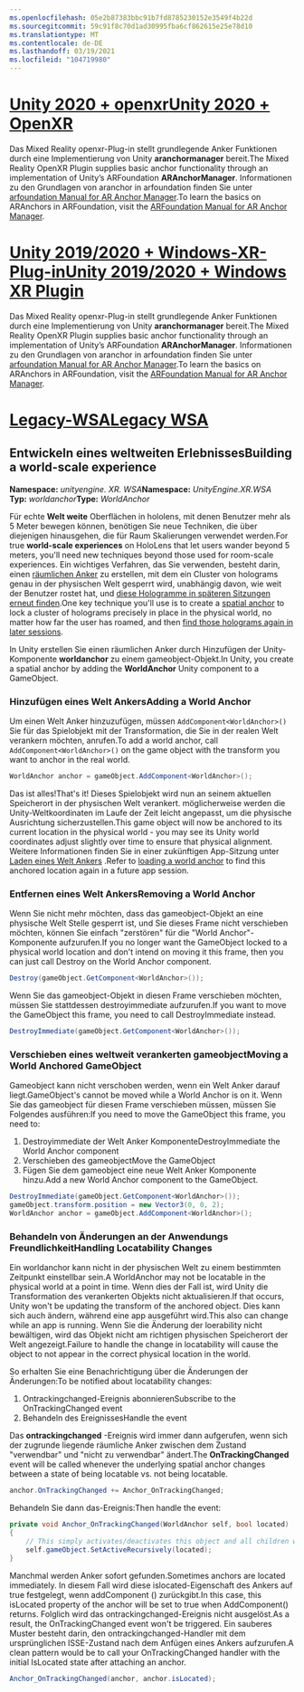 ```yaml
---
ms.openlocfilehash: 05e2b87383bbc91b7fd8785230152e3549f4b22d
ms.sourcegitcommit: 59c91f8c70d1ad30995fba6cf862615e25e78d10
ms.translationtype: MT
ms.contentlocale: de-DE
ms.lasthandoff: 03/19/2021
ms.locfileid: "104719980"
---
```

# <a name="unity-2020--openxr"></a>[<span data-ttu-id="9ecc9-101">Unity 2020 + openxr</span><span class="sxs-lookup"><span data-stu-id="9ecc9-101">Unity 2020 + OpenXR</span></span>](#tab/openxr)

<span data-ttu-id="9ecc9-102">Das Mixed Reality openxr-Plug-in stellt grundlegende Anker Funktionen durch eine Implementierung von Unity **aranchormanager** bereit.</span><span class="sxs-lookup"><span data-stu-id="9ecc9-102">The Mixed Reality OpenXR Plugin supplies basic anchor functionality through an implementation of Unity’s ARFoundation **ARAnchorManager**.</span></span> <span data-ttu-id="9ecc9-103">Informationen zu den Grundlagen von aranchor in arfoundation finden Sie unter [arfoundation Manual for AR Anchor Manager](https://docs.unity3d.com/Packages/com.unity.xr.arfoundation@4.1/manual/anchor-manager.html).</span><span class="sxs-lookup"><span data-stu-id="9ecc9-103">To learn the basics on ARAnchors in ARFoundation, visit the [ARFoundation Manual for AR Anchor Manager](https://docs.unity3d.com/Packages/com.unity.xr.arfoundation@4.1/manual/anchor-manager.html).</span></span> 

# <a name="unity-20192020--windows-xr-plugin"></a>[<span data-ttu-id="9ecc9-104">Unity 2019/2020 + Windows-XR-Plug-in</span><span class="sxs-lookup"><span data-stu-id="9ecc9-104">Unity 2019/2020 + Windows XR Plugin</span></span>](#tab/winxr)

<span data-ttu-id="9ecc9-105">Das Mixed Reality openxr-Plug-in stellt grundlegende Anker Funktionen durch eine Implementierung von Unity **aranchormanager** bereit.</span><span class="sxs-lookup"><span data-stu-id="9ecc9-105">The Mixed Reality OpenXR Plugin supplies basic anchor functionality through an implementation of Unity’s ARFoundation **ARAnchorManager**.</span></span> <span data-ttu-id="9ecc9-106">Informationen zu den Grundlagen von aranchor in arfoundation finden Sie unter [arfoundation Manual for AR Anchor Manager](https://docs.unity3d.com/Packages/com.unity.xr.arfoundation@4.1/manual/anchor-manager.html).</span><span class="sxs-lookup"><span data-stu-id="9ecc9-106">To learn the basics on ARAnchors in ARFoundation, visit the [ARFoundation Manual for AR Anchor Manager](https://docs.unity3d.com/Packages/com.unity.xr.arfoundation@4.1/manual/anchor-manager.html).</span></span>

# <a name="legacy-wsa"></a>[<span data-ttu-id="9ecc9-107">Legacy-WSA</span><span class="sxs-lookup"><span data-stu-id="9ecc9-107">Legacy WSA</span></span>](#tab/wsa)

## <a name="building-a-world-scale-experience"></a><span data-ttu-id="9ecc9-108">Entwickeln eines weltweiten Erlebnisses</span><span class="sxs-lookup"><span data-stu-id="9ecc9-108">Building a world-scale experience</span></span>

<span data-ttu-id="9ecc9-109">**Namespace:** *unityengine. XR. WSA*</span><span class="sxs-lookup"><span data-stu-id="9ecc9-109">**Namespace:** *UnityEngine.XR.WSA*</span></span><br>
<span data-ttu-id="9ecc9-110">**Typ:** *worldanchor*</span><span class="sxs-lookup"><span data-stu-id="9ecc9-110">**Type:** *WorldAnchor*</span></span>

<span data-ttu-id="9ecc9-111">Für echte **Welt weite** Oberflächen in hololens, mit denen Benutzer mehr als 5 Meter bewegen können, benötigen Sie neue Techniken, die über diejenigen hinausgehen, die für Raum Skalierungen verwendet werden.</span><span class="sxs-lookup"><span data-stu-id="9ecc9-111">For true **world-scale experiences** on HoloLens that let users wander beyond 5 meters, you'll need new techniques beyond those used for room-scale experiences.</span></span> <span data-ttu-id="9ecc9-112">Ein wichtiges Verfahren, das Sie verwenden, besteht darin, einen [räumlichen Anker](../../../design/coordinate-systems.md#spatial-anchors) zu erstellen, mit dem ein Cluster von holograms genau in der physischen Welt gesperrt wird, unabhängig davon, wie weit der Benutzer rostet hat, und [diese Hologramme in späteren Sitzungen erneut finden](../../../design/coordinate-systems.md#spatial-anchor-persistence).</span><span class="sxs-lookup"><span data-stu-id="9ecc9-112">One key technique you'll use is to create a [spatial anchor](../../../design/coordinate-systems.md#spatial-anchors) to lock a cluster of holograms precisely in place in the physical world, no matter how far the user has roamed, and then [find those holograms again in later sessions](../../../design/coordinate-systems.md#spatial-anchor-persistence).</span></span>

<span data-ttu-id="9ecc9-113">In Unity erstellen Sie einen räumlichen Anker durch Hinzufügen der Unity-Komponente **worldanchor** zu einem gameobject-Objekt.</span><span class="sxs-lookup"><span data-stu-id="9ecc9-113">In Unity, you create a spatial anchor by adding the **WorldAnchor** Unity component to a GameObject.</span></span>

### <a name="adding-a-world-anchor"></a><span data-ttu-id="9ecc9-114">Hinzufügen eines Welt Ankers</span><span class="sxs-lookup"><span data-stu-id="9ecc9-114">Adding a World Anchor</span></span>

<span data-ttu-id="9ecc9-115">Um einen Welt Anker hinzuzufügen, müssen `AddComponent<WorldAnchor>()` Sie für das Spielobjekt mit der Transformation, die Sie in der realen Welt verankern möchten, anrufen.</span><span class="sxs-lookup"><span data-stu-id="9ecc9-115">To add a world anchor, call `AddComponent<WorldAnchor>()` on the game object with the transform you want to anchor in the real world.</span></span>

```cs
WorldAnchor anchor = gameObject.AddComponent<WorldAnchor>();
```

<span data-ttu-id="9ecc9-116">Das ist alles!</span><span class="sxs-lookup"><span data-stu-id="9ecc9-116">That's it!</span></span> <span data-ttu-id="9ecc9-117">Dieses Spielobjekt wird nun an seinem aktuellen Speicherort in der physischen Welt verankert. möglicherweise werden die Unity-Weltkoordinaten im Laufe der Zeit leicht angepasst, um die physische Ausrichtung sicherzustellen.</span><span class="sxs-lookup"><span data-stu-id="9ecc9-117">This game object will now be anchored to its current location in the physical world - you may see its Unity world coordinates adjust slightly over time to ensure that physical alignment.</span></span> <span data-ttu-id="9ecc9-118">Weitere Informationen finden Sie in einer zukünftigen App-Sitzung unter [Laden eines Welt Ankers](#loading-a-worldanchor) .</span><span class="sxs-lookup"><span data-stu-id="9ecc9-118">Refer to [loading a world anchor](#loading-a-worldanchor) to find this anchored location again in a future app session.</span></span>

### <a name="removing-a-world-anchor"></a><span data-ttu-id="9ecc9-119">Entfernen eines Welt Ankers</span><span class="sxs-lookup"><span data-stu-id="9ecc9-119">Removing a World Anchor</span></span>

<span data-ttu-id="9ecc9-120">Wenn Sie nicht mehr möchten, dass das gameobject-Objekt an eine physische Welt Stelle gesperrt ist, und Sie dieses Frame nicht verschieben möchten, können Sie einfach "zerstören" für die "World Anchor"-Komponente aufzurufen.</span><span class="sxs-lookup"><span data-stu-id="9ecc9-120">If you no longer want the GameObject locked to a physical world location and don't intend on moving it this frame, then you can just call Destroy on the World Anchor component.</span></span>

```cs
Destroy(gameObject.GetComponent<WorldAnchor>());
```

<span data-ttu-id="9ecc9-121">Wenn Sie das gameobject-Objekt in diesen Frame verschieben möchten, müssen Sie stattdessen destroyimmediate aufzurufen.</span><span class="sxs-lookup"><span data-stu-id="9ecc9-121">If you want to move the GameObject this frame, you need to call DestroyImmediate instead.</span></span>

```cs
DestroyImmediate(gameObject.GetComponent<WorldAnchor>());
```

### <a name="moving-a-world-anchored-gameobject"></a><span data-ttu-id="9ecc9-122">Verschieben eines weltweit verankerten gameobject</span><span class="sxs-lookup"><span data-stu-id="9ecc9-122">Moving a World Anchored GameObject</span></span>

<span data-ttu-id="9ecc9-123">Gameobject kann nicht verschoben werden, wenn ein Welt Anker darauf liegt.</span><span class="sxs-lookup"><span data-stu-id="9ecc9-123">GameObject's cannot be moved while a World Anchor is on it.</span></span> <span data-ttu-id="9ecc9-124">Wenn Sie das gameobject für diesen Frame verschieben müssen, müssen Sie Folgendes ausführen:</span><span class="sxs-lookup"><span data-stu-id="9ecc9-124">If you need to move the GameObject this frame, you need to:</span></span>

1. <span data-ttu-id="9ecc9-125">Destroyimmediate der Welt Anker Komponente</span><span class="sxs-lookup"><span data-stu-id="9ecc9-125">DestroyImmediate the World Anchor component</span></span>
2. <span data-ttu-id="9ecc9-126">Verschieben des gameobject</span><span class="sxs-lookup"><span data-stu-id="9ecc9-126">Move the GameObject</span></span>
3. <span data-ttu-id="9ecc9-127">Fügen Sie dem gameobject eine neue Welt Anker Komponente hinzu.</span><span class="sxs-lookup"><span data-stu-id="9ecc9-127">Add a new World Anchor component to the GameObject.</span></span>

```cs
DestroyImmediate(gameObject.GetComponent<WorldAnchor>());
gameObject.transform.position = new Vector3(0, 0, 2);
WorldAnchor anchor = gameObject.AddComponent<WorldAnchor>();
```

### <a name="handling-locatability-changes"></a><span data-ttu-id="9ecc9-128">Behandeln von Änderungen an der Anwendungs Freundlichkeit</span><span class="sxs-lookup"><span data-stu-id="9ecc9-128">Handling Locatability Changes</span></span>

<span data-ttu-id="9ecc9-129">Ein worldanchor kann nicht in der physischen Welt zu einem bestimmten Zeitpunkt einstellbar sein.</span><span class="sxs-lookup"><span data-stu-id="9ecc9-129">A WorldAnchor may not be locatable in the physical world at a point in time.</span></span> <span data-ttu-id="9ecc9-130">Wenn dies der Fall ist, wird Unity die Transformation des verankerten Objekts nicht aktualisieren.</span><span class="sxs-lookup"><span data-stu-id="9ecc9-130">If that occurs, Unity won't be updating the transform of the anchored object.</span></span> <span data-ttu-id="9ecc9-131">Dies kann sich auch ändern, während eine app ausgeführt wird.</span><span class="sxs-lookup"><span data-stu-id="9ecc9-131">This also can change while an app is running.</span></span> <span data-ttu-id="9ecc9-132">Wenn Sie die Änderung der loerability nicht bewältigen, wird das Objekt nicht am richtigen physischen Speicherort der Welt angezeigt.</span><span class="sxs-lookup"><span data-stu-id="9ecc9-132">Failure to handle the change in locatability will cause the object to not appear in the correct physical location in the world.</span></span>

<span data-ttu-id="9ecc9-133">So erhalten Sie eine Benachrichtigung über die Änderungen der Änderungen:</span><span class="sxs-lookup"><span data-stu-id="9ecc9-133">To be notified about locatability changes:</span></span>

1. <span data-ttu-id="9ecc9-134">Ontrackingchanged-Ereignis abonnieren</span><span class="sxs-lookup"><span data-stu-id="9ecc9-134">Subscribe to the OnTrackingChanged event</span></span>
2. <span data-ttu-id="9ecc9-135">Behandeln des Ereignisses</span><span class="sxs-lookup"><span data-stu-id="9ecc9-135">Handle the event</span></span>

<span data-ttu-id="9ecc9-136">Das **ontrackingchanged** -Ereignis wird immer dann aufgerufen, wenn sich der zugrunde liegende räumliche Anker zwischen dem Zustand "verwendbar" und "nicht zu verwendbar" ändert.</span><span class="sxs-lookup"><span data-stu-id="9ecc9-136">The **OnTrackingChanged** event will be called whenever the underlying spatial anchor changes between a state of being locatable vs. not being locatable.</span></span>

```cs
anchor.OnTrackingChanged += Anchor_OnTrackingChanged;
```

<span data-ttu-id="9ecc9-137">Behandeln Sie dann das-Ereignis:</span><span class="sxs-lookup"><span data-stu-id="9ecc9-137">Then handle the event:</span></span>

```cs
private void Anchor_OnTrackingChanged(WorldAnchor self, bool located)
{
    // This simply activates/deactivates this object and all children when tracking changes
    self.gameObject.SetActiveRecursively(located);
}
```

<span data-ttu-id="9ecc9-138">Manchmal werden Anker sofort gefunden.</span><span class="sxs-lookup"><span data-stu-id="9ecc9-138">Sometimes anchors are located immediately.</span></span> <span data-ttu-id="9ecc9-139">In diesem Fall wird diese islocated-Eigenschaft des Ankers auf true festgelegt, wenn addComponent <WorldAnchor> () zurückgibt.</span><span class="sxs-lookup"><span data-stu-id="9ecc9-139">In this case, this isLocated property of the anchor will be set to true when AddComponent<WorldAnchor>() returns.</span></span> <span data-ttu-id="9ecc9-140">Folglich wird das ontrackingchanged-Ereignis nicht ausgelöst.</span><span class="sxs-lookup"><span data-stu-id="9ecc9-140">As a result, the OnTrackingChanged event won't be triggered.</span></span> <span data-ttu-id="9ecc9-141">Ein sauberes Muster besteht darin, den ontrackingchanged-Handler mit dem ursprünglichen ISSE-Zustand nach dem Anfügen eines Ankers aufzurufen.</span><span class="sxs-lookup"><span data-stu-id="9ecc9-141">A clean pattern would be to call your OnTrackingChanged handler with the initial IsLocated state after attaching an anchor.</span></span>

```cs
Anchor_OnTrackingChanged(anchor, anchor.isLocated);
```